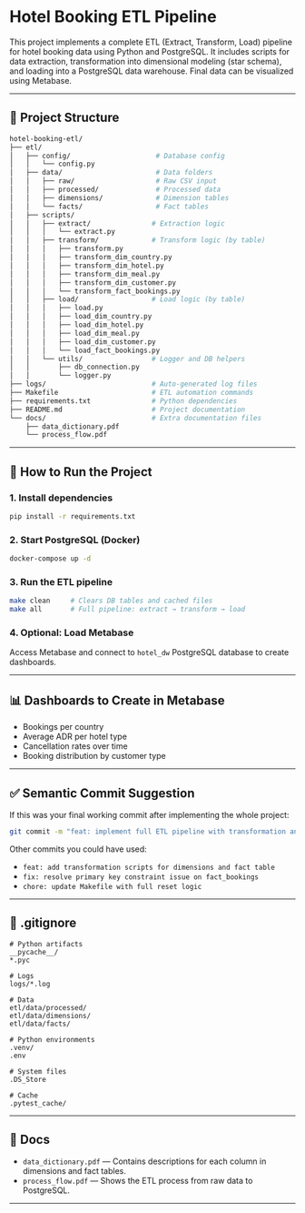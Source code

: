 # Hotel Booking ETL Pipeline

This project implements a complete ETL (Extract, Transform, Load) pipeline for hotel booking data using Python and PostgreSQL. It includes scripts for data extraction, transformation into dimensional modeling (star schema), and loading into a PostgreSQL data warehouse. Final data can be visualized using Metabase.

---

## 📁 Project Structure

```bash
hotel-booking-etl/
├── etl/
│   ├── config/                     # Database config
│   │   └── config.py
│   ├── data/                       # Data folders
│   │   ├── raw/                    # Raw CSV input
│   │   ├── processed/              # Processed data
│   │   ├── dimensions/             # Dimension tables
│   │   └── facts/                  # Fact tables
│   ├── scripts/
│   │   ├── extract/               # Extraction logic
│   │   │   └── extract.py
│   │   ├── transform/             # Transform logic (by table)
│   │   │   ├── transform.py
│   │   │   ├── transform_dim_country.py
│   │   │   ├── transform_dim_hotel.py
│   │   │   ├── transform_dim_meal.py
│   │   │   ├── transform_dim_customer.py
│   │   │   └── transform_fact_bookings.py
│   │   ├── load/                  # Load logic (by table)
│   │   │   ├── load.py
│   │   │   ├── load_dim_country.py
│   │   │   ├── load_dim_hotel.py
│   │   │   ├── load_dim_meal.py
│   │   │   ├── load_dim_customer.py
│   │   │   └── load_fact_bookings.py
│   │   └── utils/                 # Logger and DB helpers
│   │       ├── db_connection.py
│   │       └── logger.py
├── logs/                          # Auto-generated log files
├── Makefile                       # ETL automation commands
├── requirements.txt               # Python dependencies
├── README.md                      # Project documentation
└── docs/                          # Extra documentation files
    ├── data_dictionary.pdf
    └── process_flow.pdf
```

---

## 🚀 How to Run the Project

### 1. Install dependencies

```bash
pip install -r requirements.txt
```

### 2. Start PostgreSQL (Docker)

```bash
docker-compose up -d
```

### 3. Run the ETL pipeline

```bash
make clean     # Clears DB tables and cached files
make all       # Full pipeline: extract → transform → load
```

### 4. Optional: Load Metabase

Access Metabase and connect to `hotel_dw` PostgreSQL database to create dashboards.

---

## 📊 Dashboards to Create in Metabase

- Bookings per country
- Average ADR per hotel type
- Cancellation rates over time
- Booking distribution by customer type

---

## ✅ Semantic Commit Suggestion

If this was your final working commit after implementing the whole project:

```bash
git commit -m "feat: implement full ETL pipeline with transformation and PostgreSQL load"
```

Other commits you could have used:

- `feat: add transformation scripts for dimensions and fact table`
- `fix: resolve primary key constraint issue on fact_bookings`
- `chore: update Makefile with full reset logic`

---

## 🧾 .gitignore

```gitignore
# Python artifacts
__pycache__/
*.pyc

# Logs
logs/*.log

# Data
etl/data/processed/
etl/data/dimensions/
etl/data/facts/

# Python environments
.venv/
.env

# System files
.DS_Store

# Cache
.pytest_cache/
```

---

## 📄 Docs

- `data_dictionary.pdf` — Contains descriptions for each column in dimensions and fact tables.
- `process_flow.pdf` — Shows the ETL process from raw data to PostgreSQL.

---

